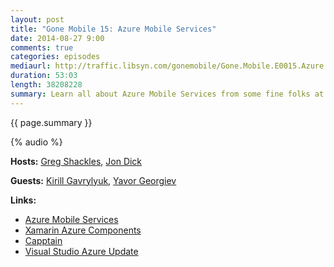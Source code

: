 ```yaml
---
layout: post
title: "Gone Mobile 15: Azure Mobile Services"
date: 2014-08-27 9:00
comments: true
categories: episodes
mediaurl: http://traffic.libsyn.com/gonemobile/Gone.Mobile.E0015.Azure.Mobile.Services.mp3
duration: 53:03
length: 38208228
summary: Learn all about Azure Mobile Services from some fine folks at Microsoft.  We sit down with Kirill and Yavor to talk about the many features of Azure, specifically relating to mobile!
---
```


{{ page.summary }}


<!-- more -->

{% audio %}

**Hosts:** [Greg Shackles](http://twitter.com/gshackles), [Jon Dick](http://twitter.com/redth)

**Guests:** [Kirill Gavrylyuk](https://twitter.com/kirillg_msft), [Yavor Georgiev](https://twitter.com/theyavor)

**Links:** 

- [Azure Mobile Services](http://azure.microsoft.com/en-us/services/mobile-services/)
- [Xamarin Azure Components](https://components.xamarin.com/?search=azure)
- [Capptain](http://www.capptain.com/)
- [Visual Studio Azure Update](http://azure.microsoft.com/blog/2014/08/04/announcing-release-of-visual-studio-2013-update-3-and-azure-sdk-2-4/)
